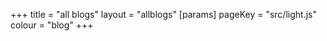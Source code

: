 +++
title = "all blogs"
layout = "allblogs"
[params]
    pageKey = "src/light.js"
    colour = "blog"
+++
